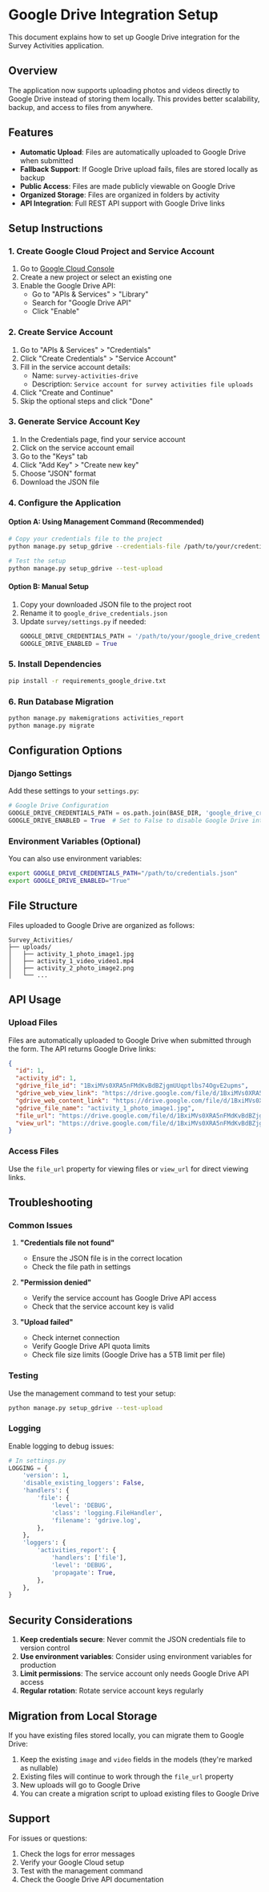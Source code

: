 # Google Drive Integration Setup

This document explains how to set up Google Drive integration for the Survey Activities application.

## Overview

The application now supports uploading photos and videos directly to Google Drive instead of storing them locally. This provides better scalability, backup, and access to files from anywhere.

## Features

- **Automatic Upload**: Files are automatically uploaded to Google Drive when submitted
- **Fallback Support**: If Google Drive upload fails, files are stored locally as backup
- **Public Access**: Files are made publicly viewable on Google Drive
- **Organized Storage**: Files are organized in folders by activity
- **API Integration**: Full REST API support with Google Drive links

## Setup Instructions

### 1. Create Google Cloud Project and Service Account

1. Go to [Google Cloud Console](https://console.cloud.google.com/)
2. Create a new project or select an existing one
3. Enable the Google Drive API:
   - Go to "APIs & Services" > "Library"
   - Search for "Google Drive API"
   - Click "Enable"

### 2. Create Service Account

1. Go to "APIs & Services" > "Credentials"
2. Click "Create Credentials" > "Service Account"
3. Fill in the service account details:
   - Name: `survey-activities-drive`
   - Description: `Service account for survey activities file uploads`
4. Click "Create and Continue"
5. Skip the optional steps and click "Done"

### 3. Generate Service Account Key

1. In the Credentials page, find your service account
2. Click on the service account email
3. Go to the "Keys" tab
4. Click "Add Key" > "Create new key"
5. Choose "JSON" format
6. Download the JSON file

### 4. Configure the Application

#### Option A: Using Management Command (Recommended)

```bash
# Copy your credentials file to the project
python manage.py setup_gdrive --credentials-file /path/to/your/credentials.json

# Test the setup
python manage.py setup_gdrive --test-upload
```

#### Option B: Manual Setup

1. Copy your downloaded JSON file to the project root
2. Rename it to `google_drive_credentials.json`
3. Update `survey/settings.py` if needed:
   ```python
   GOOGLE_DRIVE_CREDENTIALS_PATH = '/path/to/your/google_drive_credentials.json'
   GOOGLE_DRIVE_ENABLED = True
   ```

### 5. Install Dependencies

```bash
pip install -r requirements_google_drive.txt
```

### 6. Run Database Migration

```bash
python manage.py makemigrations activities_report
python manage.py migrate
```

## Configuration Options

### Django Settings

Add these settings to your `settings.py`:

```python
# Google Drive Configuration
GOOGLE_DRIVE_CREDENTIALS_PATH = os.path.join(BASE_DIR, 'google_drive_credentials.json')
GOOGLE_DRIVE_ENABLED = True  # Set to False to disable Google Drive integration
```

### Environment Variables (Optional)

You can also use environment variables:

```bash
export GOOGLE_DRIVE_CREDENTIALS_PATH="/path/to/credentials.json"
export GOOGLE_DRIVE_ENABLED="True"
```

## File Structure

Files uploaded to Google Drive are organized as follows:

```
Survey_Activities/
├── uploads/
│   ├── activity_1_photo_image1.jpg
│   ├── activity_1_video_video1.mp4
│   ├── activity_2_photo_image2.png
│   └── ...
```

## API Usage

### Upload Files

Files are automatically uploaded to Google Drive when submitted through the form. The API returns Google Drive links:

```json
{
  "id": 1,
  "activity_id": 1,
  "gdrive_file_id": "1BxiMVs0XRA5nFMdKvBdBZjgmUUqptlbs74OgvE2upms",
  "gdrive_web_view_link": "https://drive.google.com/file/d/1BxiMVs0XRA5nFMdKvBdBZjgmUUqptlbs74OgvE2upms/view",
  "gdrive_web_content_link": "https://drive.google.com/file/d/1BxiMVs0XRA5nFMdKvBdBZjgmUUqptlbs74OgvE2upms/view",
  "gdrive_file_name": "activity_1_photo_image1.jpg",
  "file_url": "https://drive.google.com/file/d/1BxiMVs0XRA5nFMdKvBdBZjgmUUqptlbs74OgvE2upms/view",
  "view_url": "https://drive.google.com/file/d/1BxiMVs0XRA5nFMdKvBdBZjgmUUqptlbs74OgvE2upms/view"
}
```

### Access Files

Use the `file_url` property for viewing files or `view_url` for direct viewing links.

## Troubleshooting

### Common Issues

1. **"Credentials file not found"**
   - Ensure the JSON file is in the correct location
   - Check the file path in settings

2. **"Permission denied"**
   - Verify the service account has Google Drive API access
   - Check that the service account key is valid

3. **"Upload failed"**
   - Check internet connection
   - Verify Google Drive API quota limits
   - Check file size limits (Google Drive has a 5TB limit per file)

### Testing

Use the management command to test your setup:

```bash
python manage.py setup_gdrive --test-upload
```

### Logging

Enable logging to debug issues:

```python
# In settings.py
LOGGING = {
    'version': 1,
    'disable_existing_loggers': False,
    'handlers': {
        'file': {
            'level': 'DEBUG',
            'class': 'logging.FileHandler',
            'filename': 'gdrive.log',
        },
    },
    'loggers': {
        'activities_report': {
            'handlers': ['file'],
            'level': 'DEBUG',
            'propagate': True,
        },
    },
}
```

## Security Considerations

1. **Keep credentials secure**: Never commit the JSON credentials file to version control
2. **Use environment variables**: Consider using environment variables for production
3. **Limit permissions**: The service account only needs Google Drive API access
4. **Regular rotation**: Rotate service account keys regularly

## Migration from Local Storage

If you have existing files stored locally, you can migrate them to Google Drive:

1. Keep the existing `image` and `video` fields in the models (they're marked as nullable)
2. Existing files will continue to work through the `file_url` property
3. New uploads will go to Google Drive
4. You can create a migration script to upload existing files to Google Drive

## Support

For issues or questions:
1. Check the logs for error messages
2. Verify your Google Cloud setup
3. Test with the management command
4. Check the Google Drive API documentation
